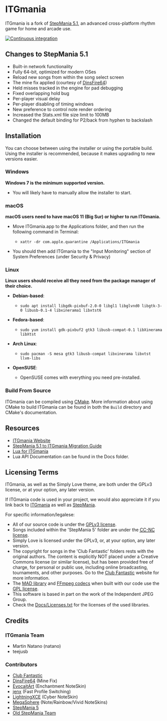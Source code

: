 ITGmania
========

ITGmania is a fork of [StepMania 5.1](https://github.com/stepmania/stepmania/tree/5_1-new), an advanced cross-platform rhythm game for home and arcade use.

[![Continuous integration](https://github.com/itgmania/itgmania/actions/workflows/ci.yml/badge.svg?branch=beta)](https://github.com/itgmania/itgmania/actions/workflows/ci.yml)

## Changes to StepMania 5.1

- Built-in network functionality
- Fully 64-bit, optimized for modern OSes
- Reload new songs from within the song select screen
- The mine fix applied (courtesy of [DinsFire64](https://gist.github.com/DinsFire64/4a3f763cd3033afd55a176980b32a3b5))
- Held misses tracked in the engine for pad debugging
- Fixed overlapping hold bug
- Per-player visual delay
- Per-player disabling of timing windows
- New preference to control note render ordering
- Increased the Stats.xml file size limit to 100MB
- Changed the default binding for P2/back from hyphen to backslash

## Installation

You can choose between using the installer or using the portable build. Using the installer is recommended, because it makes upgrading to new versions easier.

### Windows

**Windows 7 is the minimum supported version.**

 * You will likely have to manually allow the installer to start.

### macOS

**macOS users need to have macOS 11 (Big Sur) or higher to run ITGmania.**
* Move ITGmania.app to the Applications folder, and then run the following command in Terminal:

   * `xattr -dr com.apple.quarantine /Applications/ITGmania`

* You should then add ITGmania to the "Input Monitoring" section of System Preferences (under Security & Privacy)

### Linux

**Linux users should receive all they need from the package manager of their choice.**

* **Debian-based**:

  * `sudo apt install libgdk-pixbuf-2.0-0 libgl1 libglvnd0 libgtk-3-0 libusb-0.1-4 libxinerama1 libxtst6`

* **Fedora-based**:

  * `sudo yum install gdk-pixbuf2 gtk3 libusb-compat-0.1 libXinerama libXtst`

*  **Arch Linux**:

   * `sudo pacman -S mesa gtk3 libusb-compat libxinerama libxtst llvm-libs`

* **OpenSUSE**:

   * OpenSUSE comes with everything you need pre-installed.


### Build From Source

ITGmania can be compiled using [CMake](http://www.cmake.org/). More information about using CMake to build ITGmania can be found in both the `Build` directory and CMake's documentation.

## Resources

* [ITGmania Website](https://www.itgmania.com/)
* [StepMania 5.1 to ITGmania Migration Guide](Docs/Userdocs/sm5_migration.md)
* [Lua for ITGmania](https://itgmania.github.io/lua-for-itgmania/)
* Lua API Documentation can be found in the Docs folder.

## Licensing Terms

ITGmania, as well as the Simply Love theme, are both under the GPLv3 license, or at your option, any later version.

If ITGmania code is used in your project, we would also appreciate it if you link back to [ITGmania](https://github.com/itgmania/itgmania) as well as [StepMania](https://github.com/stepmania/stepmania).

For specific information/legalese:

* All of our source code is under the [GPLv3 license](https://www.gnu.org/licenses/gpl-3.0.en.html).
* Songs included within the 'StepMania 5' folder are under the [<abbr title="Creative Commons Non-Commercial">CC-NC</abbr> license](https://creativecommons.org/).
* Simply Love is licensed under the GPLv3, or, at your option, any later version.
* The copyright for songs in the 'Club Fantastic' folders rests with the original authors. The content is explicitly NOT placed under a Creative Commons license (or similar license), but has been provided free of charge, for personal or public use, including online broadcasting, tournaments, and other purposes. Go to the [Club Fantastic](https://www.clubfantastic.com/) website for more information.
* The [MAD library](http://www.underbit.com/products/mad/) and [FFmpeg codecs](https://www.ffmpeg.org/) when built with our code use the [GPL license](http://www.gnu.org).
* This software is based in part on the work of the Independent JPEG Group.
* Check the [Docs/Licenses.txt](Docs/Licenses.txt) for the licenses of the used libraries.

## Credits

### ITGmania Team
- Martin Natano (natano)
- teejusb

### Contributors
- [Club Fantastic](https://wiki.clubfantastic.dance/en/Credits)
- [DinsFire64](https://gist.github.com/DinsFire64/4a3f763cd3033afd55a176980b32a3b5) (Mine Fix)
- [EvocaitArt](https://twitter.com/EvocaitArt) (Enchantment NoteSkin)
- [jenx](https://www.amarion.net/) (Fast Profile Switching)
- [LightningXCE](https://twitter.com/lightningxce) (Cyber NoteSkin)
- [MegaSphere](https://github.com/Pete-Lawrence/Peters-Noteskins) (Note/Rainbow/Vivid NoteSkins)
- [StepMania 5](Docs/credits_SM5.txt)
- [Old StepMania Team](Docs/credits_old_Stepmania_Team.txt)
